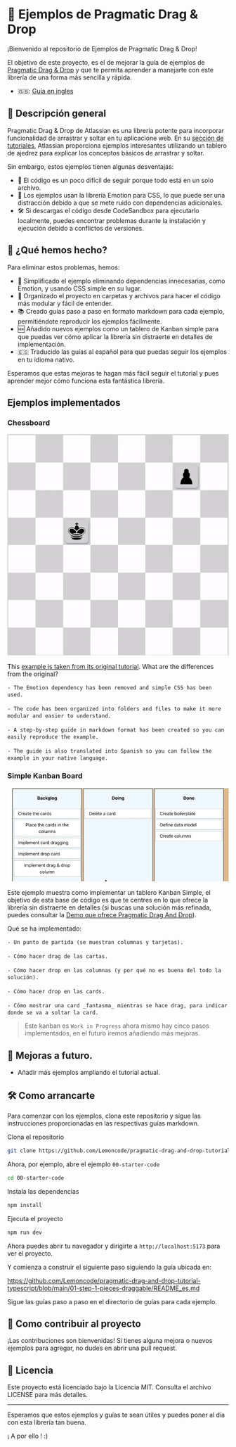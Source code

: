 # 🧩 Ejemplos de Pragmatic Drag & Drop

¡Bienvenido al repositorio de Ejemplos de Pragmatic Drag & Drop!

El objetivo de este proyecto, es el de mejorar la guía de ejemplos de [Pragmatic Drag & Drop](https://github.com/atlassian/pragmatic-drag-and-drop) y que te permita aprender a manejarte con este librería de una forma más sencilla y rápida.

- 🇬🇧: [Guia en ingles](https://github.com/Lemoncode/pragmatic-drag-and-drop-tutorial-typescript/blob/main/README.md)

## 📝 Descripción general

Pragmatic Drag & Drop de Atlassian es una librería potente para incorporar funcionalidad de arrastrar y soltar en tu aplicacione web. En su [sección de tutoriales](https://atlassian.design/components/pragmatic-drag-and-drop/tutorial), Atlassian proporciona ejemplos interesantes utilizando un tablero de ajedrez para explicar los conceptos básicos de arrastrar y soltar.

Sin embargo, estos ejemplos tienen algunas desventajas:

- 📄 El código es un poco difícil de seguir porque todo está en un solo archivo.
- 💄 Los ejemplos usan la librería Emotion para CSS, lo que puede ser una distracción debido a que se mete ruido con dependencias adicionales.
- 🛠️ Si descargas el código desde CodeSandbox para ejecutarlo localmente, puedes encontrar problemas durante la instalación y ejecución debido a conflictos de versiones.

## 🔧 ¿Qué hemos hecho?

Para eliminar estos problemas, hemos:

- 🧹 Simplificado el ejemplo eliminando dependencias innecesarias, como Emotion, y usando CSS simple en su lugar.
- 📂 Organizado el proyecto en carpetas y archivos para hacer el código más modular y fácil de entender.
- 📚 Creado guías paso a paso en formato markdown para cada ejemplo, permitiéndote reproducir los ejemplos fácilmente.
- 🆕 Añadido nuevos ejemplos como un tablero de Kanban simple para que puedas ver cómo aplicar la librería sin distraerte en detalles de implementación.
- 🇪🇸 Traducido las guías al español para que puedas seguir los ejemplos en tu idioma nativo.

Esperamos que estas mejoras te hagan más fácil seguir el tutorial y pues aprender mejor cómo funciona esta fantástica librería.

## Ejemplos implementados

### Chessboard

![Tablero de ajedrez con un rey y un peón, puedes arrastrar y soltar ambas piezas; si el destino del movimiento es válido, se coloreará en verde; si no, en rojo.](./00-chessboard/03-step-3-moving-the-pieces/public/03-step-3-example.gif)

This [example is taken from its original tutorial](https://atlassian.design/components/pragmatic-drag-and-drop/tutorial). What are the differences from the original?

    - The Emotion dependency has been removed and simple CSS has been used.

    - The code has been organized into folders and files to make it more modular and easier to understand.

    - A step-by-step guide in markdown format has been created so you can easily reproduce the example.

    - The guide is also translated into Spanish so you can follow the example in your native language.

### Simple Kanban Board

![Kanban board simple donde puedes arrastrar y soltar cards de una columna a otra](./01-simple-kanban/05-fine-tune-drop/public/05-fine-tune-drop.gif)

Este ejemplo muestra como implementar un tablero Kanban Simple, el objetivo de esta base de código es que te centres en lo que ofrece la librería sin distraerte en detalles (si buscas una solución más refinada, puedes consultar la [Demo que ofrece Pragmatic Drag And Drop](https://atlassian.design/components/pragmatic-drag-and-drop/examples)).

Qué se ha implementado:

    - Un punto de partida (se muestran columnas y tarjetas).

    - Cómo hacer drag de las cartas.

    - Cómo hacer drop en las columnas (y por qué no es buena del todo la solución).

    - Cómo hacer drop en las cards.

    - Cómo mostrar una card _fantasma_ mientras se hace drag, para indicar donde se va a soltar la card.

> Este kanban es `Work in Progress` ahora mismo hay cinco pasos implementados, en el futuro iremos añadiendo más mejoras.

## 🔮 Mejoras a futuro.

- Añadir más ejemplos ampliando el tutorial actual.

## 🛠️ Como arrancarte

Para comenzar con los ejemplos, clona este repositorio y sigue las instrucciones proporcionadas en las respectivas guías markdown.

Clona el repositorio

```sh
git clone https://github.com/Lemoncode/pragmatic-drag-and-drop-tutorial-typescript.git
```

Ahora, por ejemplo, abre el ejemplo `00-starter-code`

```sh
cd 00-starter-code
```

Instala las dependencias

```sh
npm install
```

Ejecuta el proyecto

```sh
npm run dev
```

Ahora puedes abrir tu navegador y dirigirte a `http://localhost:5173` para ver el proyecto.

Y comienza a construir el siguiente paso siguiendo la guía ubicada en:

https://github.com/Lemoncode/pragmatic-drag-and-drop-tutorial-typescript/blob/main/01-step-1-pieces-draggable/README_es.md

Sigue las guías paso a paso en el directorio de guías para cada ejemplo.

## 🤝 Como contribuir al proyecto

¡Las contribuciones son bienvenidas! Si tienes alguna mejora o nuevos ejemplos para agregar, no dudes en abrir una pull request.

## 📜 Licencia

Este proyecto está licenciado bajo la Licencia MIT. Consulta el archivo LICENSE para más detalles.

---

Esperamos que estos ejemplos y guías te sean útiles y puedes poner al día con esta librería tan buena.

¡ A por ello ! :)
